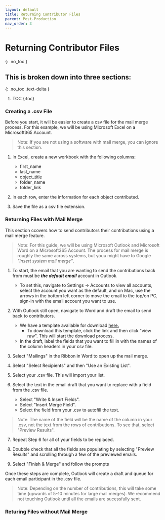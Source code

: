 ```yaml
---
layout: default
title: Returning Contributor Files
parent: Post-Production
nav_order: 3
---
```


# Returning Contributor Files
{: .no_toc }

## This is broken down into three sections:
{: .no_toc .text-delta }

1. TOC
{:toc}

### Creating a .csv File
Before you start, it will be easier to create a csv file for the mail merge process. For this example, we will be using Microsoft Excel on a Microsoft365 Account.
> Note: If you are not using a software with mail merge, you can ignore this section.

1. In Excel, create a new workbook with the following columns:
    - first_name
    - last_name
    - object_title
    - folder_name
    - folder_link

2. In each row, enter the information for each object contributed.

3. Save the file as a csv file extension.

### Returning Files with Mail Merge
This section ccovers how to send contributors their contributions using a mail merge feature. 
> Note: For this guide, we will be using Microsoft Outlook and Microsoft Word on a Microsoft365 Account. The process for mail merge is roughly the same across systems, but youu might have to Google *"insert system mail merge"*.

1. To start, the email that you are wanting to send the contributions back from must be ***the default email*** account in Outlook. 
    - To set this, navigate to Settings -> Accounts to view all accounts, select the account you want as the default, and on Mac, use the arrows in the bottom left corner to move the email to the top/on PC, sign-in with the email account you want to use.

2. With Outlook still open, navigate to Word and draft the email to send back to contributors.
    - We have a template available for download <a href="https://github.com/mdlandini/idah_toolkit_testing/blob/main/assets/images/Email%20Template%20for%20Sharing%20Files.docx">here.</a>
        - To download this template, click the link and then click "view raw". This will start the download process.
    - In the draft, label the fields that you want to fill in with the names of the column headers in your csv file.
  
3. Select "Mailings" in the Ribbon in Word to open up the mail merge.

4. Select "Select Recipients" and then "Use an Existing List".

5. Select your .csv file. This will import your list.

6. Select the text in the email draft that you want to replace with a field from the .csv file.
    - Select "Write & Insert Fields".
    - Select "Insert Merge Field".
    - Select the field from your .csv to autofill the text.
> Note: The name of the field will be the name of the column in your .csv, not the text from the rows of contributions. To see that, select  "Preview Results".

 7. Repeat Step 6 for all of your fields to be replaced.

 8. Doubble check that all the fields are populating by selecting "Preview Results" and scrolling through a few of the previewed emails.

 9. Select "Finish & Merge" and follow the prompts 

Once these steps are complete, Outlook will create a draft and queue for each email participant in the .csv file. 
> Note: Depending on the number of contributions, this will take some time (upwards of 5-10 minutes for large mail merges). We recommend not touching Outlook until all the emails are sucessfully sent.

### Returing Files without Mail Merge
